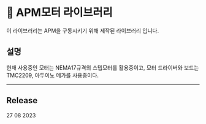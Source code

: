 # :school: APM모터 라이브러리
이 라이브러리는 APM을 구동시키기 위해 제작된 라이브러리 입니다.

## 설명
현재 사용중인 모터는 NEMA17규격의 스텝모터를 활용중이고, 모터 드라이버와 보드는 TMC2209, 아두이노 메가를 사용중이다.


---
## Release
27 08 2023
